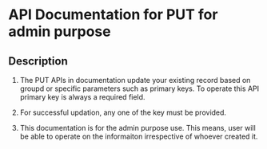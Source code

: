 # API Documentation for PUT for admin purpose

## Description

1. The PUT APIs in documentation update your existing record based on groupd or specific parameters
such as primary keys. To operate this API primary key is always a required field.

2. For successful updation, any one of the key must be provided.

3. This documentation is for the admin purpose use. 
This means, user will be able to operate on the informaiton irrespective of whoever created it.

